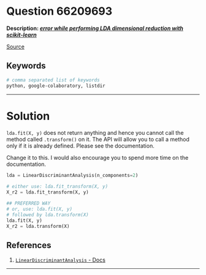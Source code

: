 # Question 66209693

**Description: [_error while performing LDA dimensional reduction with scikit-learn_][#Q]**

[Source][#Q]

[#Q]: https://stackoverflow.com/questions/66209693/

## Keywords

```bash
# comma separated list of keywords
python, google-colaboratory, listdir
```

---

# Solution

`lda.fit(X, y)` does not return anything and hence you cannot call the method called `.transform()` on it. The API will allow you to call a method only if it is already defined. Please see the documentation.

Change it to this. I would also encourage you to spend more time on the documentation.

```python
lda = LinearDiscriminantAnalysis(n_components=2)

# either use: lda.fit_transform(X, y)
X_r2 = lda.fit_transform(X, y)

## PREFERRED WAY
# or, use: lda.fit(X, y)
# followed by lda.transform(X)
lda.fit(X, y)
X_r2 = lda.transform(X)
```

## References

1. [`LinearDiscriminantAnalysis` -  Docs][#lda-sklearn-docs]

   [#lda-sklearn-docs]: https://scikit-learn.org/stable/modules/generated/sklearn.discriminant_analysis.LinearDiscriminantAnalysis.html

---
